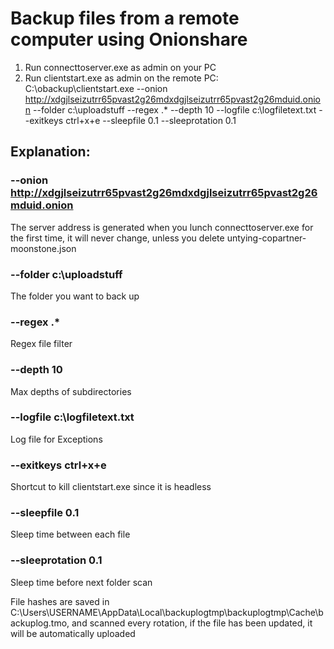 # Backup files from a remote computer using Onionshare

1) Run connecttoserver.exe as admin on your PC 
2) Run clientstart.exe as admin on the remote PC:
C:\obackup\clientstart.exe --onion http://xdgjlseizutrr65pvast2g26mdxdgjlseizutrr65pvast2g26mduid.onion --folder c:\uploadstuff --regex .* --depth 10 --logfile c:\logfiletext.txt --exitkeys ctrl+x+e --sleepfile 0.1 --sleeprotation 0.1

## Explanation: 

### --onion http://xdgjlseizutrr65pvast2g26mdxdgjlseizutrr65pvast2g26mduid.onion 

The server address is generated when you lunch connecttoserver.exe for the first time, it will never change, unless you delete untying-copartner-moonstone.json

### --folder c:\uploadstuff

The folder you want to back up
 
### --regex .*

Regex file filter 

### --depth 10

Max depths of subdirectories 

### --logfile c:\logfiletext.txt

Log file for Exceptions

### --exitkeys ctrl+x+e

Shortcut to kill clientstart.exe since it is headless

### --sleepfile 0.1 

Sleep time between each file 

### --sleeprotation 0.1

Sleep time before next folder scan 

File hashes are saved in C:\Users\USERNAME\AppData\Local\backuplogtmp\backuplogtmp\Cache\backuplog.tmo, and scanned every rotation, if the file has been updated, it will be automatically uploaded
